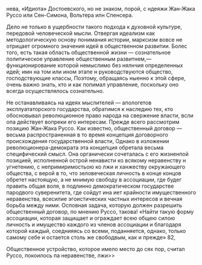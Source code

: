 нева, «Идиота» Достоевского, но не знаком, порой, с ндеяжи Жан-Жака Руссо или Сен-Симона, Вольтера илн Спенсера.

Дело не только в ущербности такого подхода к духовной культуре, передовой человеческой мысли. Отвергая идеализм как методологическую основу понимания истории, марксизм вовсе не отрицает огромного значения идей в общественном развитии. Болес того, есть такая область общественной жизни — сознательное политическое улравление общественным развитнем,— функционирование которой немыслимо без нялнчия определенных идей; имн на том или ином этапе н руководствуются общество, господствующие классы, Поэтому, обращаясь ныенно к этой сфере, очень важно знать, кто и как попимал управление, поскольку оно всегда осуществлялось сознательно.

Не останавливаясь на идеях мыслителей — апологетов эксплуататорского государства, обратимся к наследию тех, кто обосновывал революционное право народа на свержение власти, всли опа действует вопреки его интересам. Прежде всего рассмотрим позицию Жан-Жака Руссо. Как известно, общественный договор — весьма распространенная в то время концепция договорного происхождения государственной власти, Однако в изложении революционера-демократа эта концепция обретала весьма специфический смысл. Она органически сочеталась с его жизненпой позицией, исполненной острой ненависти ко всякому неравенству н угнетению, с непримиримостьою ко лжи и ханжеству окружающего общества, с верой в то, что зеловеческая личность в конце концов обретет настоящую, а не мнимую свободу в ассоциации, где будег править общая воля, в подлинно демократическом государстве пародвого суверенитета, где сойдут ина иет крайности имущественного неравенства, всесилие эгоистических частных интересов и вечная борьба между ними. Осповная задача, которую должен разрешить общественный договор, по мнению Руссо, такова! «Найти такую форму ассоциации, которая защищает и ограждает всею общею силою личность и имущество каждого из членов ассоциации и благодаря которой каждый, соеднияясь со всеми, поданняется, однако, только самому себе и остается столь же свободвым, как и прежде» 82,

Общественное устройство, которое имело место до сях пор, считал Руссо, покоилось па неравенстве, лжи>>
